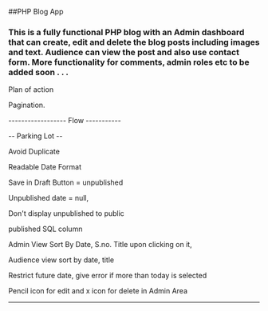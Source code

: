 ##PHP Blog App

### This is a fully functional PHP blog with an Admin dashboard that can create, edit and delete the blog posts including images and text. Audience can view the post and also use contact form. More functionality for comments, admin roles etc to be added soon . . .

Plan of action

Pagination.

------------------ Flow -----------

-- Parking Lot --

Avoid Duplicate

Readable Date Format

Save in Draft Button = unpublished

Unpublished date = null,

Don't display unpublished to public

published SQL column

Admin View Sort By Date, S.no. Title upon clicking on it,

Audience view sort by date, title

Restrict future date, give error if more than today is selected

Pencil icon for edit and x icon for delete in Admin Area

---
